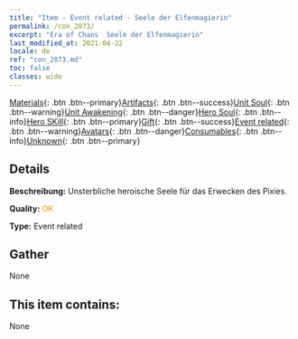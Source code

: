 ```yaml
---
title: "Item - Event related - Seele der Elfenmagierin"
permalink: /con_2073/
excerpt: "Era of Chaos  Seele der Elfenmagierin"
last_modified_at: 2021-04-22
locale: de
ref: "con_2073.md"
toc: false
classes: wide
---
```

 [Materials](/ItemsDE/){: .btn .btn--primary}[Artifacts](/ItemsDE/Artifacts/){: .btn .btn--success}[Unit Soul](/ItemsDE/UnitSoul/){: .btn .btn--warning}[Unit Awakening](/ItemsDE/UnitAwakening/){: .btn .btn--danger}[Hero Soul](/ItemsDE/HeroSoul/){: .btn .btn--info}[Hero SKill](/ItemsDE/HeroSkill/){: .btn .btn--primary}[Gift](/ItemsDE/Gift/){: .btn .btn--success}[Event related](/ItemsDE/Events/){: .btn .btn--warning}[Avatars](/ItemsDE/Avatars/){: .btn .btn--danger}[Consumables](/ItemsDE/Consumables/){: .btn .btn--info}[Unknown](/ItemsDE/Unknown/){: .btn .btn--primary}

## Details
 **Beschreibung:** Unsterbliche heroische Seele für das Erwecken des Pixies.

 **Quality:** <span style="color: #FF8C00">OK</span>

 **Type:** Event related

## Gather

  None

## This item contains:

  None

